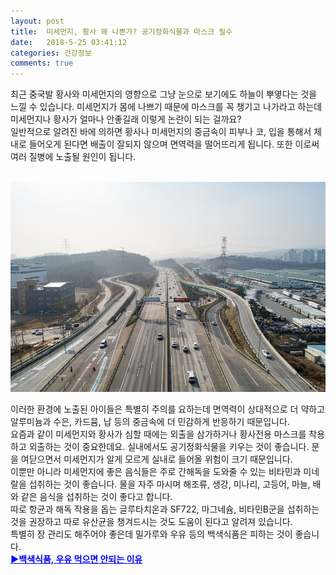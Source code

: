 ```yaml
---
layout: post
title:  미세먼지, 황사 왜 나쁜가? 공기정화식물과 마스크 필수
date:   2018-5-25 03:41:12
categories: 건강정보
comments: true
---
```





<p>최근 중국발 황사와 미세먼지의 영향으로 그냥 눈으로 보기에도 하늘이 뿌옇다는 것을 느낄 수 있습니다. 미세먼지가 몸에 나쁘기 때문에 마스크를 꼭 챙기고 나가라고 하는데 미세먼지나 황사가 얼마나 안좋길래 이렇게 논란이 되는 걸까요?<br>일반적으로 알려진 바에 의하면 황사나 미세먼지의 중금속이 피부나 코, 입을 통해서 체내로 들어오게 된다면 배출이 잘되지 않으며 면역력을 떨어뜨리게 됩니다. 또한 이로써 여러 질병에 노출될 원인이 됩니다.


<br><img class="image" src="/images/fyjdfgjf.png" alt=""/><br>

이러한 환경에 노출된 아이들은 특별히 주의를 요하는데 면역력이 상대적으로 더 약하고 알루미늄과 수은, 카드뮴, 납 등의 중금속에 더 민감하게 반응하기 때문입니다.<br>요즘과 같이 미세먼지와 황사가 심할 때에는 외출을 삼가하거나 황사전용 마스크를 착용하고 외출하는 것이 중요한데요. 실내에서도 공기정화식물을 키우는 것이 좋습니다. 문을 여닫으면서 미세먼지가 알게 모르게 실내로 들어올 위험이 크기 때문입니다.<br>이뿐만 아니라 미세먼지에 좋은 음식들은 주로 간해독을 도와줄 수 있는 비타민과 미네랄을 섭취하는 것이 좋습니다. 물을 자주 마시며 해조류, 생강, 미나리, 고등어, 마늘, 배와 같은 음식을 섭취하는 것이 좋다고 합니다.<br>따로 항균과 해독 작용을 돕는 글루타치온과 SF722, 마그네슘, 비타민B군을 섭취하는 것을 권장하고 따로 유산균을 챙겨드시는 것도 도움이 된다고 알려져 있습니다.<br>특별히 장 관리도 해주어야 좋은데 밀가루와 우유 등의 백색식품은 피하는 것이 좋습니다.<br><span style="color: rgb(0, 0, 255);"><a style="color: rgb(0, 0, 255);" href="https://news.leevra.com/22"><strong>▶<u>백색식품, 우유 먹으면 안되는 이유</u></strong></a></span></p>